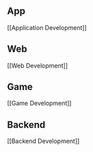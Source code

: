 
## App 
[[Application Development]]

## Web 
[[Web Development]]

## Game
[[Game Development]]

## Backend
[[Backend Development]]



